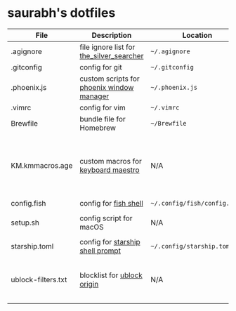 # saurabh's dotfiles

| File | Description | Location | Notes |
| --- | --- | --- | --- |
| .agignore | file ignore list for [the_silver_searcher](https://github.com/ggreer/the_silver_searcher) | `~/.agignore` | |
| .gitconfig | config for git | `~/.gitconfig` | |
| .phoenix.js | custom scripts for [phoenix window manager](https://kasper.github.io/phoenix/) | `~/.phoenix.js` | |
| .vimrc | config for vim | `~/.vimrc` | |
| Brewfile | bundle file for Homebrew | `~/Brewfile` | Install using `brew bundle`
| KM.kmmacros.age | custom macros for [keyboard maestro](https://www.keyboardmaestro.com) | N/A | Install manually from KM app; first requires decryption with age
| config.fish | config for [fish shell](https://fishshell.com/) | `~/.config/fish/config.fish` | |
| setup.sh | config script for macOS | N/A | Must be run after `brew bundle` |
| starship.toml | config for [starship shell prompt](https://starship.rs) | `~/.config/starship.toml` | |
| ublock-filters.txt | blocklist for [ublock origin](https://ublockorigin.com/) | N/A | Copy manually into extension preferences |
